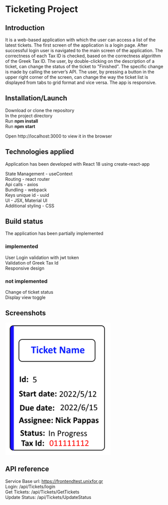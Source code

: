 # Ticketing Project

## Introduction

It is a web-based application with which the user can access a list of the latest tickets.
The first screen of the application is a login page.
After successful login user is navigated to the main screen of the application.
The correctness of each Tax ID is checked, based on the correctness algorithm of the Greek Tax
ID.
The user, by double-clicking on the description of a ticket, can change the status of the ticket
to "Finished". The specific change is made by calling the server’s API.
The user, by pressing a button in the upper right corner of the screen, can change
the way the ticket list is displayed from tabs to grid format and vice versa.
The app is responsive.

## Installation/Launch

Download or clone the repository\
In the project directory\
Run **npm install**\
Run **npm start**

Open http://localhost:3000 to view it in the browser

## Technologies applied

Application has been developed with React 18 using create-react-app

State Management - useContext\
Routing - react router\
Api calls - axios\
Bundling - webpack\
Keys unique id - uuid\
UI - JSX, Material UI\
Additional styling - CSS

## Build status

The application has been partially implemented

### implemented

User Login validation with jwt token\
Validation of Greek Tax Id\
Responsive design

### not implemented

Change of ticket status\
Display view toggle

## Screenshots

![Alt text](/public//ticket.PNG)

## API reference

Service Base url: https://frontendtest.unixfor.gr \
Login: /api/Tickets/login\
Get Tickets: /api/Tickets/GetTickets\
Update Status: /api/Tickets/UpdateStatus

